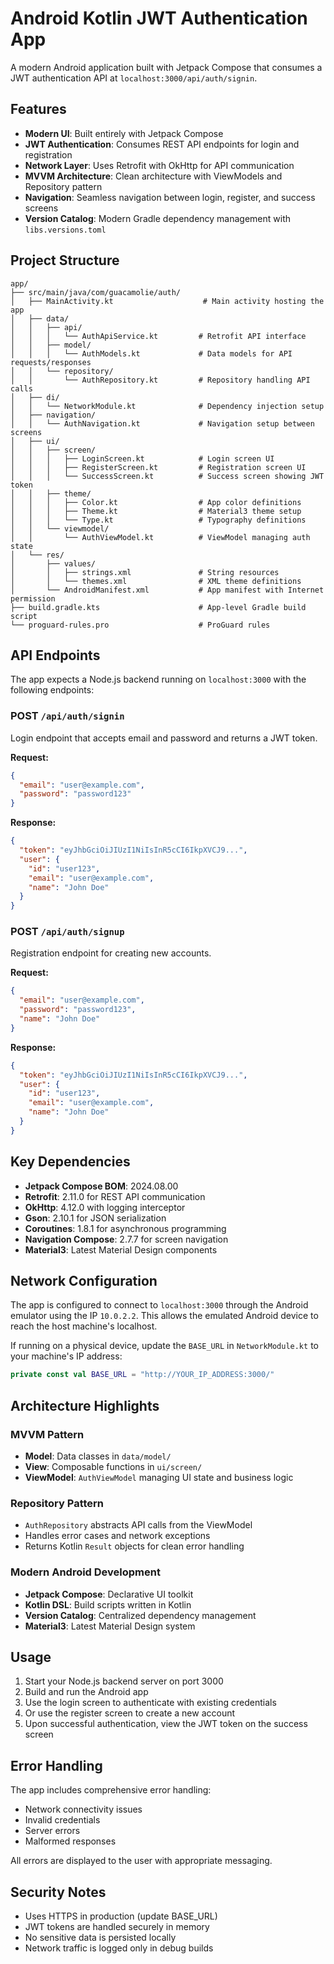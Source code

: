 # Android Kotlin JWT Authentication App

A modern Android application built with Jetpack Compose that consumes a JWT authentication API at `localhost:3000/api/auth/signin`.

## Features

- **Modern UI**: Built entirely with Jetpack Compose
- **JWT Authentication**: Consumes REST API endpoints for login and registration
- **Network Layer**: Uses Retrofit with OkHttp for API communication
- **MVVM Architecture**: Clean architecture with ViewModels and Repository pattern
- **Navigation**: Seamless navigation between login, register, and success screens
- **Version Catalog**: Modern Gradle dependency management with `libs.versions.toml`

## Project Structure

```
app/
├── src/main/java/com/guacamolie/auth/
│   ├── MainActivity.kt                    # Main activity hosting the app
│   ├── data/
│   │   ├── api/
│   │   │   └── AuthApiService.kt         # Retrofit API interface
│   │   ├── model/
│   │   │   └── AuthModels.kt             # Data models for API requests/responses
│   │   └── repository/
│   │       └── AuthRepository.kt         # Repository handling API calls
│   ├── di/
│   │   └── NetworkModule.kt              # Dependency injection setup
│   ├── navigation/
│   │   └── AuthNavigation.kt             # Navigation setup between screens
│   ├── ui/
│   │   ├── screen/
│   │   │   ├── LoginScreen.kt            # Login screen UI
│   │   │   ├── RegisterScreen.kt         # Registration screen UI
│   │   │   └── SuccessScreen.kt          # Success screen showing JWT token
│   │   ├── theme/
│   │   │   ├── Color.kt                  # App color definitions
│   │   │   ├── Theme.kt                  # Material3 theme setup
│   │   │   └── Type.kt                   # Typography definitions
│   │   └── viewmodel/
│   │       └── AuthViewModel.kt          # ViewModel managing auth state
│   └── res/
│       ├── values/
│       │   ├── strings.xml               # String resources
│       │   └── themes.xml                # XML theme definitions
│       └── AndroidManifest.xml           # App manifest with Internet permission
├── build.gradle.kts                      # App-level Gradle build script
└── proguard-rules.pro                    # ProGuard rules
```

## API Endpoints

The app expects a Node.js backend running on `localhost:3000` with the following endpoints:

### POST `/api/auth/signin`
Login endpoint that accepts email and password and returns a JWT token.

**Request:**
```json
{
  "email": "user@example.com",
  "password": "password123"
}
```

**Response:**
```json
{
  "token": "eyJhbGciOiJIUzI1NiIsInR5cCI6IkpXVCJ9...",
  "user": {
    "id": "user123",
    "email": "user@example.com",
    "name": "John Doe"
  }
}
```

### POST `/api/auth/signup`
Registration endpoint for creating new accounts.

**Request:**
```json
{
  "email": "user@example.com",
  "password": "password123",
  "name": "John Doe"
}
```

**Response:**
```json
{
  "token": "eyJhbGciOiJIUzI1NiIsInR5cCI6IkpXVCJ9...",
  "user": {
    "id": "user123",
    "email": "user@example.com",
    "name": "John Doe"
  }
}
```

## Key Dependencies

- **Jetpack Compose BOM**: 2024.08.00
- **Retrofit**: 2.11.0 for REST API communication
- **OkHttp**: 4.12.0 with logging interceptor
- **Gson**: 2.10.1 for JSON serialization
- **Coroutines**: 1.8.1 for asynchronous programming
- **Navigation Compose**: 2.7.7 for screen navigation
- **Material3**: Latest Material Design components

## Network Configuration

The app is configured to connect to `localhost:3000` through the Android emulator using the IP `10.0.2.2`. This allows the emulated Android device to reach the host machine's localhost.

If running on a physical device, update the `BASE_URL` in `NetworkModule.kt` to your machine's IP address:

```kotlin
private const val BASE_URL = "http://YOUR_IP_ADDRESS:3000/"
```

## Architecture Highlights

### MVVM Pattern
- **Model**: Data classes in `data/model/`
- **View**: Composable functions in `ui/screen/`
- **ViewModel**: `AuthViewModel` managing UI state and business logic

### Repository Pattern
- `AuthRepository` abstracts API calls from the ViewModel
- Handles error cases and network exceptions
- Returns Kotlin `Result` objects for clean error handling

### Modern Android Development
- **Jetpack Compose**: Declarative UI toolkit
- **Kotlin DSL**: Build scripts written in Kotlin
- **Version Catalog**: Centralized dependency management
- **Material3**: Latest Material Design system

## Usage

1. Start your Node.js backend server on port 3000
2. Build and run the Android app
3. Use the login screen to authenticate with existing credentials
4. Or use the register screen to create a new account
5. Upon successful authentication, view the JWT token on the success screen

## Error Handling

The app includes comprehensive error handling:
- Network connectivity issues
- Invalid credentials
- Server errors
- Malformed responses

All errors are displayed to the user with appropriate messaging.

## Security Notes

- Uses HTTPS in production (update BASE_URL)
- JWT tokens are handled securely in memory
- No sensitive data is persisted locally
- Network traffic is logged only in debug builds
